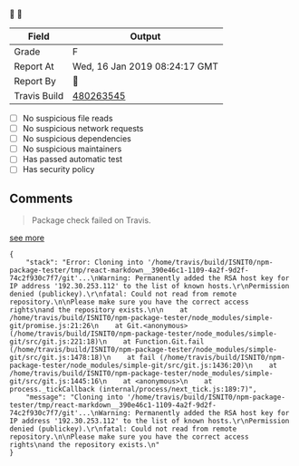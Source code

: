 :robot: :rotating_light:

| Field | Output |
|----|----|
| Grade | F |
| Report At | Wed, 16 Jan 2019 08:24:17 GMT |
| Report By | :robot: |
| Travis Build | [480263545](https://travis-ci.org/ISNIT0/npm-package-tester/builds/480263545) |
    
- [ ] No suspicious file reads
- [ ] No suspicious network requests
- [ ] No suspicious dependencies
- [ ] No suspicious maintainers
- [ ] Has passed automatic test
- [ ] Has security policy

## Comments
> Package check failed on Travis.

[see more](https://travis-ci.org/ISNIT0/npm-package-tester/branches)

```
{
	"stack": "Error: Cloning into '/home/travis/build/ISNIT0/npm-package-tester/tmp/react-markdown__390e46c1-1109-4a2f-9d2f-74c2f930c7f7/git'...\nWarning: Permanently added the RSA host key for IP address '192.30.253.112' to the list of known hosts.\r\nPermission denied (publickey).\r\nfatal: Could not read from remote repository.\n\nPlease make sure you have the correct access rights\nand the repository exists.\n\n    at /home/travis/build/ISNIT0/npm-package-tester/node_modules/simple-git/promise.js:21:26\n    at Git.<anonymous> (/home/travis/build/ISNIT0/npm-package-tester/node_modules/simple-git/src/git.js:221:18)\n    at Function.Git.fail (/home/travis/build/ISNIT0/npm-package-tester/node_modules/simple-git/src/git.js:1478:18)\n    at fail (/home/travis/build/ISNIT0/npm-package-tester/node_modules/simple-git/src/git.js:1436:20)\n    at /home/travis/build/ISNIT0/npm-package-tester/node_modules/simple-git/src/git.js:1445:16\n    at <anonymous>\n    at process._tickCallback (internal/process/next_tick.js:189:7)",
	"message": "Cloning into '/home/travis/build/ISNIT0/npm-package-tester/tmp/react-markdown__390e46c1-1109-4a2f-9d2f-74c2f930c7f7/git'...\nWarning: Permanently added the RSA host key for IP address '192.30.253.112' to the list of known hosts.\r\nPermission denied (publickey).\r\nfatal: Could not read from remote repository.\n\nPlease make sure you have the correct access rights\nand the repository exists.\n"
}
```

